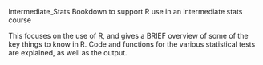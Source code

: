 Intermediate_Stats
Bookdown to support R use in an intermediate stats course

This focuses on the use of R, and gives a BRIEF overview of some of the key things to know in R.  Code and functions for the various statistical tests are explained, as well as the output.
